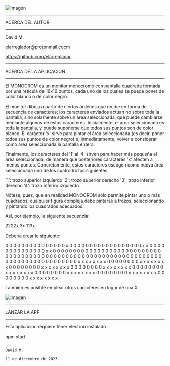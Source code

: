![Imagen](https://github.com/elarreglador/Monocrom-II/blob/main/CAPUTRAS/Social%20preview.png)


************************************
ACERCA DEL AUTOR
************************************

David M.

elarreglador@protonmail.cocm

https://github.com/elarreglador


************************************
ACERCA DE LA APLICACION
************************************
El MONOCROM es un monitor monocromo con pantalla cuadrada formada por una
retícula de 16x16 puntos, cada uno de los cuales se puede poner de color blanco o de
color negro.

El monitor dibuja a partir de ciertas órdenes que recibe en forma de secuencia de
caracteres; los caracteres enviados actúan no sobre toda la pantalla, sino solamente
sobre un área seleccionada, que puede cambiarse mediante algunos de estos caracteres.
Inicialmente, el área seleccionada es toda la pantalla, y puede suponerse que todos sus
puntos son de color blanco. El carácter 'x' sirve para pintar el área seleccionada (es
decir, poner todos sus puntos de color negro) e, inmediatamente, volver a considerar
como área seleccionada la pantalla entera.

Finalmente, los caracteres del '1' al '4' sirven para hacer más pequeña el área
seleccionada, de manera que posteriores caracteres 'x' afecten a menos puntos.
Concretamente, estos caracteres escogen como nueva área seleccionada uno de los
cuatro trozos siguientes:

'1': trozo superior izquierdo
'2': trozo superior derecho
'3': trozo inferior derecho
'4': trozo inferior izquierdo

Nótese, pues, que en realidad MONOCROM sólo permite pintar uno o más cuadrados;
cualquier figura compleja debe pintarse a trozos, seleccionando y pintando los
cuadrados adecuados.

Así, por ejemplo, la siguiente secuencia:

2222x
3x
113x

Debería crear lo siguiente:

0 0 0 0 0 0 0 0 0 0 0 0 0 0 0 x
0 0 0 0 0 0 0 0 0 0 0 0 0 0 0 0
0 0 x x 0 0 0 0 0 0 0 0 0 0 0 0
0 0 x x 0 0 0 0 0 0 0 0 0 0 0 0
0 0 0 0 0 0 0 0 0 0 0 0 0 0 0 0
0 0 0 0 0 0 0 0 0 0 0 0 0 0 0 0
0 0 0 0 0 0 0 0 0 0 0 0 0 0 0 0
0 0 0 0 0 0 0 0 0 0 0 0 0 0 0 0
0 0 0 0 0 0 0 0 x x x x x x x x
0 0 0 0 0 0 0 0 x x x x x x x x
0 0 0 0 0 0 0 0 x x x x x x x x
0 0 0 0 0 0 0 0 x x x x x x x x
0 0 0 0 0 0 0 0 x x x x x x x x
0 0 0 0 0 0 0 0 x x x x x x x x
0 0 0 0 0 0 0 0 x x x x x x x x
0 0 0 0 0 0 0 0 x x x x x x x x

Tambien es posible emplear otros caracteres en lugar de una X

![Imagen](https://github.com/elarreglador/Monocrom-II/blob/main/CAPUTRAS/Primera.png)


************************************
LANZAR LA APP 
************************************

Esta aplicacion requiere tener electron instalado

npm start



                                                                                            David M.
                                                                             11 de diciembre de 2023


